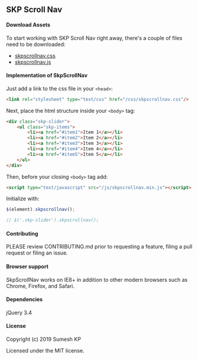 SKP Scroll Nav
-------

[1]: <https://github.com/sumeshkp18/SKP-Scroll-Nav>

#### Download Assets

To start working with SKP Scroll Nav right away, there's a couple of files need to be downloaded:

- [skpscrollnav.css](https://github.com/sumeshkp18/SKP-Scroll-Nav)
- [skpscrollnav.js](https://github.com/sumeshkp18/SKP-Scroll-Nav)

#### Implementation of SkpScrollNav

Just add a link to the css file in your `<head>`:

```html
<link rel="stylesheet" type="text/css" href="/css/skpscrollnav.css"/>
```

Next, place the html structure inside your ```<body>``` tag:

```html
<div class="skp-slider">
    <ul class="skp-items">
        <li><a href="#item1">Item 1</a></li>
        <li><a href="#item2">Item 2</a></li>
        <li><a href="#item3">Item 3</a></li>
        <li><a href="#item4">Item 4</a></li>
        <li><a href="#item5">Item 5</a></li>
    </ul>
</div>
```

Then, before your closing ```<body>``` tag add:

```html
<script type="text/javascript" src="/js/skpscrollnav.min.js"></script>
```

Initialize with:

```javascript
$(element).skpscrollnav(); 

// $('.skp-slider').skpscrollnav();
```


#### Contributing

PLEASE review CONTRIBUTING.md prior to requesting a feature, filing a pull request or filing an issue.

#### Browser support

SkpScrollNav works on IE8+ in addition to other modern browsers such as Chrome, Firefox, and Safari.

#### Dependencies

jQuery 3.4

#### License

Copyright (c) 2019 Sumesh KP

Licensed under the MIT license.